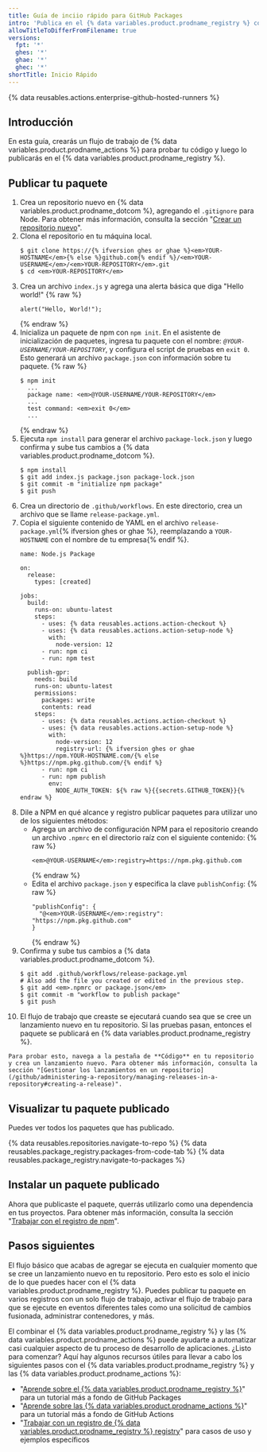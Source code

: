 ```yaml
---
title: Guía de inciio rápido para GitHub Packages
intro: 'Publica en el {% data variables.product.prodname_registry %} con {% data variables.product.prodname_actions %}.'
allowTitleToDifferFromFilename: true
versions:
  fpt: '*'
  ghes: '*'
  ghae: '*'
  ghec: '*'
shortTitle: Inicio Rápido
---
```


{% data reusables.actions.enterprise-github-hosted-runners %}

## Introducción

En esta guía, crearás un flujo de trabajo de {% data variables.product.prodname_actions %} para probar tu código y luego lo publicarás en el {% data variables.product.prodname_registry %}.

## Publicar tu paquete

1. Crea un repositorio nuevo en {% data variables.product.prodname_dotcom %}, agregando el `.gitignore` para Node. Para obtener más información, consulta la sección "[Crear un repositorio nuevo](/github/creating-cloning-and-archiving-repositories/creating-a-new-repository)".
2. Clona el repositorio en tu máquina local.
    ```shell
    $ git clone https://{% ifversion ghes or ghae %}<em>YOUR-HOSTNAME</em>{% else %}github.com{% endif %}/<em>YOUR-USERNAME</em>/<em>YOUR-REPOSITORY</em>.git
    $ cd <em>YOUR-REPOSITORY</em>
    ```
3. Crea un archivo `index.js` y agrega una alerta básica que diga "Hello world!"
    {% raw %}
    ```javascript{:copy}
    alert("Hello, World!");
    ```
    {% endraw %}
4. Inicializa un paquete de npm con `npm init`. En el asistente de inicialización de paquetes, ingresa tu paquete con el nombre: _`@YOUR-USERNAME/YOUR-REPOSITORY`_, y configura el script de pruebas en `exit 0`. Esto generará un archivo `package.json` con información sobre tu paquete.
    {% raw %}
    ```shell
    $ npm init
      ...
      package name: <em>@YOUR-USERNAME/YOUR-REPOSITORY</em>
      ...
      test command: <em>exit 0</em>
      ...    
    ```
    {% endraw %}
5. Ejecuta `npm install` para generar el archivo `package-lock.json` y luego confirma y sube tus cambios a {% data variables.product.prodname_dotcom %}.
    ```shell
    $ npm install
    $ git add index.js package.json package-lock.json
    $ git commit -m "initialize npm package"
    $ git push
    ```
6. Crea un directorio de `.github/workflows`. En este directorio, crea un archivo que se llame `release-package.yml`.
7. Copia el siguiente contenido de YAML en el archivo `release-package.yml`{% ifversion ghes or ghae %}, reemplazando a `YOUR-HOSTNAME` con el nombre de tu empresa{% endif %}.
    ```yaml{:copy}
    name: Node.js Package

    on:
      release:
        types: [created]

    jobs:
      build:
        runs-on: ubuntu-latest
        steps:
          - uses: {% data reusables.actions.action-checkout %}
          - uses: {% data reusables.actions.action-setup-node %}
            with:
              node-version: 12
          - run: npm ci
          - run: npm test

      publish-gpr:
        needs: build
        runs-on: ubuntu-latest
        permissions:
          packages: write
          contents: read
        steps:
          - uses: {% data reusables.actions.action-checkout %}
          - uses: {% data reusables.actions.action-setup-node %}
            with:
              node-version: 12
              registry-url: {% ifversion ghes or ghae %}https://npm.YOUR-HOSTNAME.com/{% else %}https://npm.pkg.github.com/{% endif %}
          - run: npm ci
          - run: npm publish
            env:
              NODE_AUTH_TOKEN: ${% raw %}{{secrets.GITHUB_TOKEN}}{% endraw %}
    ```
8. Dile a NPM en qué alcance y registro publicar paquetes para utilizar uno de los siguientes métodos:
   - Agrega un archivo de configuración NPM para el repositorio creando un archivo `.npmrc` en el directorio raíz con el siguiente contenido:
      {% raw %}
      ```shell
      <em>@YOUR-USERNAME</em>:registry=https://npm.pkg.github.com
      ```
      {% endraw %}
   - Edita el archivo `package.json` y especifica la clave `publishConfig`:
      {% raw %}
      ```shell
      "publishConfig": {
        "@<em>YOUR-USERNAME</em>:registry": "https://npm.pkg.github.com"
      }
      ```
      {% endraw %}
9. Confirma y sube tus cambios a {% data variables.product.prodname_dotcom %}.
    ```shell
    $ git add .github/workflows/release-package.yml
    # Also add the file you created or edited in the previous step.
    $ git add <em>.npmrc or package.json</em>
    $ git commit -m "workflow to publish package"
    $ git push
    ```
10.  El flujo de trabajo que creaste se ejecutará cuando sea que se cree un lanzamiento nuevo en tu repositorio. Si las pruebas pasan, entonces el paquete se publicará en {% data variables.product.prodname_registry %}.

    Para probar esto, navega a la pestaña de **Código** en tu repositorio y crea un lanzamiento nuevo. Para obtener más información, consulta la sección "[Gestionar los lanzamientos en un repositorio](/github/administering-a-repository/managing-releases-in-a-repository#creating-a-release)".

## Visualizar tu paquete publicado

Puedes ver todos los paquetes que has publicado.

{% data reusables.repositories.navigate-to-repo %}
{% data reusables.package_registry.packages-from-code-tab %}
{% data reusables.package_registry.navigate-to-packages %}

## Instalar un paquete publicado

Ahora que publicaste el paquete, querrás utilizarlo como una dependencia en tus proyectos. Para obtener más información, consulta la sección "[Trabajar con el registro de npm](/packages/working-with-a-github-packages-registry/working-with-the-npm-registry#installing-a-package)".

## Pasos siguientes

El flujo básico que acabas de agregar se ejecuta en cualquier momento que se cree un lanzamiento nuevo en tu repositorio. Pero esto es solo el inicio de lo que puedes hacer con el {% data variables.product.prodname_registry %}. Puedes publicar tu paquete en varios registros con un solo flujo de trabajo, activar el flujo de trabajo para que se ejecute en eventos diferentes tales como una solicitud de cambios fusionada, administrar contenedores, y más.

El combinar el {% data variables.product.prodname_registry %} y las {% data variables.product.prodname_actions %} puede ayudarte a automatizar casi cualquier aspecto de tu proceso de desarrollo de aplicaciones. ¿Listo para comenzar? Aquí hay algunos recursos útiles para llevar a cabo los siguientes pasos con el {% data variables.product.prodname_registry %} y las {% data variables.product.prodname_actions %}:

- "[Aprende sobre el {% data variables.product.prodname_registry %}](/packages/learn-github-packages)" para un tutorial más a fondo de GitHub Packages
- "[Aprende sobre las {% data variables.product.prodname_actions %}](/actions/learn-github-actions)" para un tutorial más a fondo de GitHub Actions
- "[Trabajar con un registro de {% data variables.product.prodname_registry %} registry](/packages/working-with-a-github-packages-registry)" para casos de uso y ejemplos específicos

